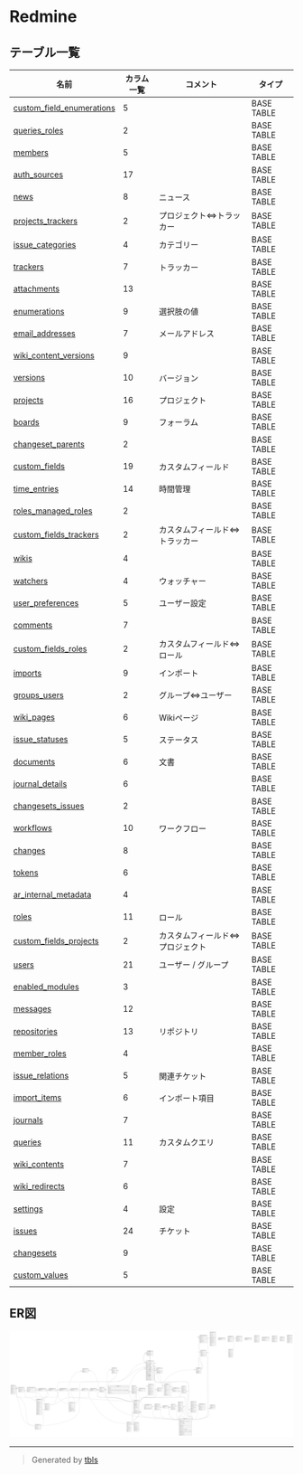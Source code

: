 # Redmine

## テーブル一覧

| 名前                                                        | カラム一覧      | コメント                             | タイプ        |
| --------------------------------------------------------- | ---------- | -------------------------------- | ---------- |
| [custom_field_enumerations](custom_field_enumerations.md) | 5          |                                  | BASE TABLE |
| [queries_roles](queries_roles.md)                         | 2          |                                  | BASE TABLE |
| [members](members.md)                                     | 5          |                                  | BASE TABLE |
| [auth_sources](auth_sources.md)                           | 17         |                                  | BASE TABLE |
| [news](news.md)                                           | 8          | ニュース                             | BASE TABLE |
| [projects_trackers](projects_trackers.md)                 | 2          | プロジェクト⇔トラッカー                     | BASE TABLE |
| [issue_categories](issue_categories.md)                   | 4          | カテゴリー                            | BASE TABLE |
| [trackers](trackers.md)                                   | 7          | トラッカー                            | BASE TABLE |
| [attachments](attachments.md)                             | 13         |                                  | BASE TABLE |
| [enumerations](enumerations.md)                           | 9          | 選択肢の値                            | BASE TABLE |
| [email_addresses](email_addresses.md)                     | 7          | メールアドレス                          | BASE TABLE |
| [wiki_content_versions](wiki_content_versions.md)         | 9          |                                  | BASE TABLE |
| [versions](versions.md)                                   | 10         | バージョン                            | BASE TABLE |
| [projects](projects.md)                                   | 16         | プロジェクト                           | BASE TABLE |
| [boards](boards.md)                                       | 9          | フォーラム                            | BASE TABLE |
| [changeset_parents](changeset_parents.md)                 | 2          |                                  | BASE TABLE |
| [custom_fields](custom_fields.md)                         | 19         | カスタムフィールド                        | BASE TABLE |
| [time_entries](time_entries.md)                           | 14         | 時間管理                             | BASE TABLE |
| [roles_managed_roles](roles_managed_roles.md)             | 2          |                                  | BASE TABLE |
| [custom_fields_trackers](custom_fields_trackers.md)       | 2          | カスタムフィールド⇔トラッカー                  | BASE TABLE |
| [wikis](wikis.md)                                         | 4          |                                  | BASE TABLE |
| [watchers](watchers.md)                                   | 4          | ウォッチャー                           | BASE TABLE |
| [user_preferences](user_preferences.md)                   | 5          | ユーザー設定                           | BASE TABLE |
| [comments](comments.md)                                   | 7          |                                  | BASE TABLE |
| [custom_fields_roles](custom_fields_roles.md)             | 2          | カスタムフィールド⇔ロール                    | BASE TABLE |
| [imports](imports.md)                                     | 9          | インポート                            | BASE TABLE |
| [groups_users](groups_users.md)                           | 2          | グループ⇔ユーザー                        | BASE TABLE |
| [wiki_pages](wiki_pages.md)                               | 6          | Wikiページ                          | BASE TABLE |
| [issue_statuses](issue_statuses.md)                       | 5          | ステータス                            | BASE TABLE |
| [documents](documents.md)                                 | 6          | 文書                               | BASE TABLE |
| [journal_details](journal_details.md)                     | 6          |                                  | BASE TABLE |
| [changesets_issues](changesets_issues.md)                 | 2          |                                  | BASE TABLE |
| [workflows](workflows.md)                                 | 10         | ワークフロー                           | BASE TABLE |
| [changes](changes.md)                                     | 8          |                                  | BASE TABLE |
| [tokens](tokens.md)                                       | 6          |                                  | BASE TABLE |
| [ar_internal_metadata](ar_internal_metadata.md)           | 4          |                                  | BASE TABLE |
| [roles](roles.md)                                         | 11         | ロール                              | BASE TABLE |
| [custom_fields_projects](custom_fields_projects.md)       | 2          | カスタムフィールド⇔プロジェクト                 | BASE TABLE |
| [users](users.md)                                         | 21         | ユーザー / グループ                      | BASE TABLE |
| [enabled_modules](enabled_modules.md)                     | 3          |                                  | BASE TABLE |
| [messages](messages.md)                                   | 12         |                                  | BASE TABLE |
| [repositories](repositories.md)                           | 13         | リポジトリ                            | BASE TABLE |
| [member_roles](member_roles.md)                           | 4          |                                  | BASE TABLE |
| [issue_relations](issue_relations.md)                     | 5          | 関連チケット                           | BASE TABLE |
| [import_items](import_items.md)                           | 6          | インポート項目                          | BASE TABLE |
| [journals](journals.md)                                   | 7          |                                  | BASE TABLE |
| [queries](queries.md)                                     | 11         | カスタムクエリ                          | BASE TABLE |
| [wiki_contents](wiki_contents.md)                         | 7          |                                  | BASE TABLE |
| [wiki_redirects](wiki_redirects.md)                       | 6          |                                  | BASE TABLE |
| [settings](settings.md)                                   | 4          | 設定                               | BASE TABLE |
| [issues](issues.md)                                       | 24         | チケット                             | BASE TABLE |
| [changesets](changesets.md)                               | 9          |                                  | BASE TABLE |
| [custom_values](custom_values.md)                         | 5          |                                  | BASE TABLE |

## ER図

![er](schema.svg)

---

> Generated by [tbls](https://github.com/k1LoW/tbls)
